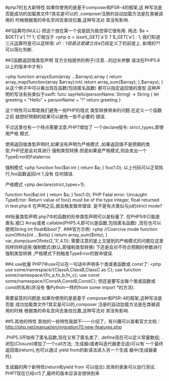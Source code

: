 #php7的五大新特性
如果你使用的是基于composer和PSR-4的框架,这
种写法是否能成功的加载类文件?其实是可以的
,composer注册的自动加载方法是在类被调用的
时候根据类的命名空间去查找位置,这种写法对
其没有影响.

##1运算符(NULL)
把这个放在第一个说是因为我觉得它很有用.
用法:
$a = $GET['a'] ?? 1;
它相当于
<php
$a = isset($_GET['a']) ? $_GET['a'] : 1;
我们知道三元运算符是可以这样用:
$a ?: 1
但是这是建立在$a已经定义了的前提上.
新增的??可以简化判断.

##2函数返回值类型声明
官方文档提供的例子(注意...的边长参数
语法在PHP5.6以上的版本中才有):

<php
function arraysSum(array ...$arrays):array
{
    return array_map(function(array $array):int{
        return array_sum($array); 
    },$arrays);
}
从这个例子中可以看出现在函数(包括匿名函数)
都可以指定返回值的类型
这种声明的写法有些类似于swift:
func sayHello(personName: String) -> String
{
    let greeting = "Hello" + personName + "!"
    return greeting
}

这个特性可以帮助我们避免一些PHP的隐式
类型转换带来的问题.在定义一个函数之前
就想好预期的结果可以避免一些不必要的
错误.

不过这里也有一个特点需要注意.PHP7增加了
一个declare指令: strict_types,即使用严格
模式.

使用返回值类型声明时,如果没有声明为严格模式
,如果返回值不是预期的类型,PHP还是会对其进行
强制类型转换.但是如果是严格模式,则会发出一个
TypeError的Fatalerror.

强制模式
<php
function foo($a):int
{
    return $a;
}
foo(1.0);
以上代码可以正常执行,foo函数返回int 1,没有
任何错误.

严格模式
<php
declare(strict_types=1);

function foo($a):int
{
    return $a;
}
foo(1.0);
PHP Fatal error:  Uncaught TypeError: Return value of foo() must be of the type integer, float returned in test.php:6 
在声明之后,就会触发致命错误.
是不是有点类似与js的strict mode?

##标量类型声明
php7中的函数的形参类型声明可以是标量了.
在PHP5中只能是类名.接口 Array或者
callable(PHP5.4,即可以是函数,包括匿名函数)
,现在也可以使用String int float和bool了.
###官方示例:
<php
//Coercive mode
function sumOfInts(int ...$ints)
{
    return array_sum($ints);
}
var_dump(sumOfints(2,'3',4.1));
需要注意的是上文提到的严格模式的问题在这里
同样同样适用:强制模式(默认,即强制类型转换)
下还是会对不符合预期的参数进行强制类型转换
,严格模式下则触发TypeError的致命错误.

##4.use批量
PHP7中use可以在一句话中声明多个类或者函数或
const了:
<php
use some/namespace/{ClassA,ClassB,ClassC as C};
use function some/namespace/{fn_a,fn_b,fn_c};
use const some/namespace/{ConstA,ConstB,ConstC};
但还是要写出每个类或函数或const的名称(并没有
像Python一样的from some import *的方法).

需要留意的问题是:如果你使用的是是基于
composer和PSR-4的框架,这种写法是否能
成功加载类文件?其实是可以的,composer
注册的自动加载方法是在类被调用的时候
根据类的命名空间去查找位置,这种写法对
其没有影响.

##5.其他的特性
其他的一些特性我就不一一介绍了，有兴趣可以查看官方文档：http://php.net/manual/en/migration70.new-features.php

.PHP5.3开始有了匿名函数,现在又有了匿名类了;
.define现在可以定义常量数组;
.闭包(Closure)增加了一个call方法;
.生成器(或者叫迭代器更合适)可以有
一个最终返回值(return),也可以通过
yield from的新语法进入另一个生成
器中(生成器委托).

生成器的两个新特性(return和yield from
可以组合).具体的表象可以自行测试.
PHP7现在已经cr5了,最终的版本应该会很快到来


























